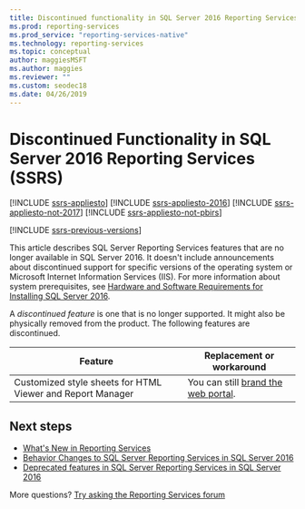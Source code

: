 ```yaml
---
title: Discontinued functionality in SQL Server 2016 Reporting Services (SSRS)
ms.prod: reporting-services
ms.prod_service: "reporting-services-native"
ms.technology: reporting-services
ms.topic: conceptual
author: maggiesMSFT 
ms.author: maggies
ms.reviewer: ""
ms.custom: seodec18
ms.date: 04/26/2019
---
```


# Discontinued Functionality in SQL Server 2016 Reporting Services (SSRS)

[!INCLUDE [ssrs-appliesto](../includes/ssrs-appliesto.md)] [!INCLUDE [ssrs-appliesto-2016](../includes/ssrs-appliesto-2016.md)] [!INCLUDE [ssrs-appliesto-not-2017](../includes/ssrs-appliesto-not-2017.md)] [!INCLUDE [ssrs-appliesto-not-pbirs](../includes/ssrs-appliesto-not-pbirs.md)]

[!INCLUDE [ssrs-previous-versions](../includes/ssrs-previous-versions.md)]

This article describes SQL Server Reporting Services features that are no longer available in SQL Server 2016. It doesn't include announcements about discontinued support for specific versions of the operating system or Microsoft Internet Information Services (IIS). For more information about system prerequisites, see [Hardware and Software Requirements for Installing SQL Server 2016](../sql-server/install/hardware-and-software-requirements-for-installing-sql-server.md).

A *discontinued feature* is one that is no longer supported. It might also be physically removed from the product. The following features are discontinued.

|Feature|Replacement or workaround|
|-|-|
|Customized style sheets for HTML Viewer and Report Manager|You can still [brand the web portal](branding-the-web-portal.md).|

## Next steps

* [What's New in Reporting Services](../reporting-services/what-s-new-in-sql-server-reporting-services-ssrs.md)  
* [Behavior Changes to SQL Server Reporting Services in SQL Server 2016](../reporting-services/behavior-changes-to-sql-server-reporting-services-in-sql-server-2016.md)  
* [Deprecated features in SQL Server Reporting Services in SQL Server 2016](../reporting-services/deprecated-features-in-sql-server-reporting-services-ssrs.md)  

More questions? [Try asking the Reporting Services forum](https://go.microsoft.com/fwlink/?LinkId=620231)
